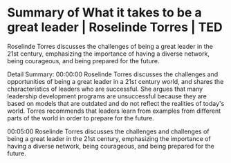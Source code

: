 # Summary of What it takes to be a great leader | Roselinde Torres | TED

Roselinde Torres discusses the challenges of being a great leader in the 21st century, emphasizing the importance of having a diverse network, being courageous, and being prepared for the future.

Detail Summary: 
00:00:00
Roselinde Torres discusses the challenges and opportunities of being a great leader in a 21st century world, and shares the characteristics of leaders who are successful. She argues that many leadership development programs are unsuccessful because they are based on models that are outdated and do not reflect the realities of today's world. Torres recommends that leaders learn from examples from different parts of the world in order to prepare for the future.

00:05:00
Roselinde Torres discusses the challenges and challenges of being a great leader in the 21st century, emphasizing the importance of having a diverse network, being courageous, and being prepared for the future.

